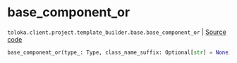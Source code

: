 # base_component_or
`toloka.client.project.template_builder.base.base_component_or` | [Source code](https://github.com/Toloka/toloka-kit/blob/v1.2.2/src/client/project/template_builder/base.py#L153)

```python
base_component_or(type_: Type, class_name_suffix: Optional[str] = None)
```

